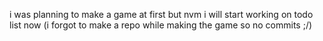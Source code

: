 i was planning to make a game at first but nvm i will start working on todo list now (i forgot to make a repo while making the game so no commits ;/)
